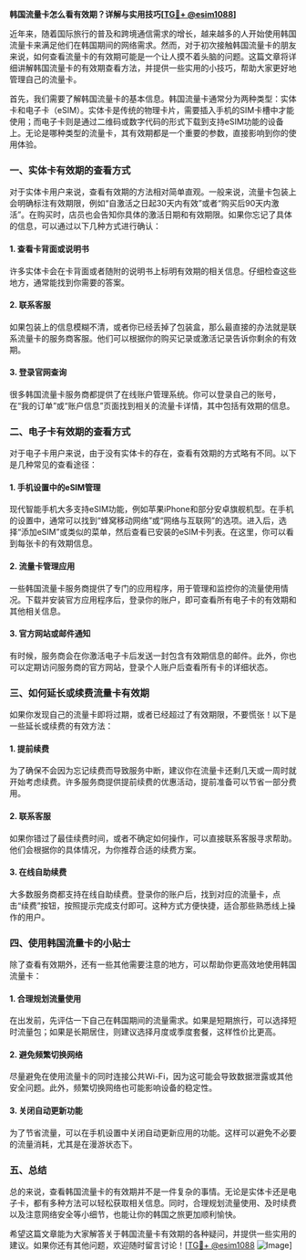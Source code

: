 **韩国流量卡怎么看有效期？详解与实用技巧[[TG💪+ @esim1088](https://t.me/s/esim1088)]**

近年来，随着国际旅行的普及和跨境通信需求的增长，越来越多的人开始使用韩国流量卡来满足他们在韩国期间的网络需求。然而，对于初次接触韩国流量卡的朋友来说，如何查看流量卡的有效期可能是一个让人摸不着头脑的问题。这篇文章将详细讲解韩国流量卡的有效期查看方法，并提供一些实用的小技巧，帮助大家更好地管理自己的流量卡。

首先，我们需要了解韩国流量卡的基本信息。韩国流量卡通常分为两种类型：实体卡和电子卡（eSIM）。实体卡是传统的物理卡片，需要插入手机的SIM卡槽中才能使用；而电子卡则是通过二维码或数字代码的形式下载到支持eSIM功能的设备上。无论是哪种类型的流量卡，其有效期都是一个重要的参数，直接影响到你的使用体验。

### **一、实体卡有效期的查看方式**

对于实体卡用户来说，查看有效期的方法相对简单直观。一般来说，流量卡包装上会明确标注有效期限，例如“自激活之日起30天内有效”或者“购买后90天内激活”。在购买时，店员也会告知你具体的激活日期和有效期限。如果你忘记了具体的信息，可以通过以下几种方式进行确认：

#### **1. 查看卡背面或说明书**
许多实体卡会在卡背面或者随附的说明书上标明有效期的相关信息。仔细检查这些地方，通常能找到你需要的答案。

#### **2. 联系客服**
如果包装上的信息模糊不清，或者你已经丢掉了包装盒，那么最直接的办法就是联系流量卡的服务商客服。他们可以根据你的购买记录或激活记录告诉你剩余的有效期。

#### **3. 登录官网查询**
很多韩国流量卡服务商都提供了在线账户管理系统。你可以登录自己的账号，在“我的订单”或“账户信息”页面找到相关的流量卡详情，其中包括有效期的信息。

### **二、电子卡有效期的查看方式**

对于电子卡用户来说，由于没有实体卡的存在，查看有效期的方式略有不同。以下是几种常见的查看途径：

#### **1. 手机设置中的eSIM管理**
现代智能手机大多支持eSIM功能，例如苹果iPhone和部分安卓旗舰机型。在手机的设置中，通常可以找到“蜂窝移动网络”或“网络与互联网”的选项。进入后，选择“添加eSIM”或类似的菜单，然后查看已安装的eSIM卡列表。在这里，你可以看到每张卡的有效期信息。

#### **2. 流量卡管理应用**
一些韩国流量卡服务商提供了专门的应用程序，用于管理和监控你的流量使用情况。下载并安装官方应用程序后，登录你的账户，即可查看所有电子卡的有效期和其他相关信息。

#### **3. 官方网站或邮件通知**
有时候，服务商会在你激活电子卡后发送一封包含有效期信息的邮件。此外，你也可以定期访问服务商的官方网站，登录个人账户后查看所有卡的详细状态。

### **三、如何延长或续费流量卡有效期**

如果你发现自己的流量卡即将过期，或者已经超过了有效期限，不要慌张！以下是一些延长或续费的有效方法：

#### **1. 提前续费**
为了确保不会因为忘记续费而导致服务中断，建议你在流量卡还剩几天或一周时就开始考虑续费。许多服务商提供提前续费的优惠活动，提前准备可以节省一部分费用。

#### **2. 联系客服**
如果你错过了最佳续费时间，或者不确定如何操作，可以直接联系客服寻求帮助。他们会根据你的具体情况，为你推荐合适的续费方案。

#### **3. 在线自助续费**
大多数服务商都支持在线自助续费。登录你的账户后，找到对应的流量卡，点击“续费”按钮，按照提示完成支付即可。这种方式方便快捷，适合那些熟悉线上操作的用户。

### **四、使用韩国流量卡的小贴士**

除了查看有效期外，还有一些其他需要注意的地方，可以帮助你更高效地使用韩国流量卡：

#### **1. 合理规划流量使用**
在出发前，先评估一下自己在韩国期间的流量需求。如果是短期旅行，可以选择短时流量包；如果是长期居住，则建议选择月度或季度套餐，这样性价比更高。

#### **2. 避免频繁切换网络**
尽量避免在使用流量卡的同时连接公共Wi-Fi，因为这可能会导致数据泄露或其他安全问题。此外，频繁切换网络也可能影响设备的稳定性。

#### **3. 关闭自动更新功能**
为了节省流量，可以在手机设置中关闭自动更新应用的功能。这样可以避免不必要的流量消耗，尤其是在漫游状态下。

### **五、总结**

总的来说，查看韩国流量卡的有效期并不是一件复杂的事情。无论是实体卡还是电子卡，都有多种方法可以轻松获取相关信息。同时，合理规划流量使用、及时续费以及注意网络安全等小细节，也能让你的韩国之旅更加顺利愉快。

希望这篇文章能为大家解答关于韩国流量卡有效期的各种疑问，并提供一些实用的建议。如果你还有其他问题，欢迎随时留言讨论！[[TG💪+ @esim1088](https://t.me/s/esim1088) ![Image](https://i.postimg.cc/4NQfJmqS/Snipaste-2025-05-13-00-14-12.png)]